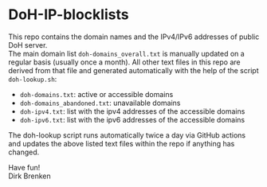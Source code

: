 # DoH-IP-blocklists

This repo contains the domain names and the IPv4/IPv6 addresses of public DoH server.  
The main domain list `doh-domains_overall.txt` is manually updated on a regular basis (usually once a month). All other text files in this repo are derived from that file and generated automatically with the help of the script `doh-lookup.sh`:  
  * `doh-domains.txt`: active or accessible domains  
  * `doh-domains_abandoned.txt`: unavailable domains  
  * `doh-ipv4.txt`: list with the ipv4 addresses of the accessible domains  
  * `doh-ipv6.txt`: list with the ipv6 addresses of the accessible domains  

The doh-lookup script runs automatically twice a day via GitHub actions and updates the above listed text files within the repo if anything has changed.  

Have fun!  
Dirk Brenken  
